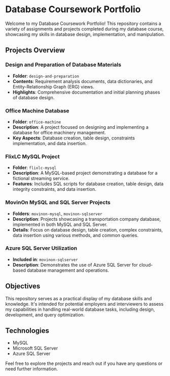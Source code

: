
# Database Coursework Portfolio

Welcome to my Database Coursework Portfolio! This repository contains a variety of assignments and projects completed during my database course, showcasing my skills in database design, implementation, and manipulation.

## Projects Overview

### Design and Preparation of Database Materials
- **Folder**: `design-and-preparation`
- **Contents**: Requirement analysis documents, data dictionaries, and Entity-Relationship Graph (ERG) views.
- **Highlights**: Comprehensive documentation and initial planning phases of database design.

### Office Machine Database
- **Folder**: `office-machine`
- **Description**: A project focused on designing and implementing a database for office machinery management.
- **Key Aspects**: Database creation, table design, constraints implementation, and data insertion.

### FlixLC MySQL Project
- **Folder**: `flixlc-mysql`
- **Description**: A MySQL-based project demonstrating a database for a fictional streaming service.
- **Features**: Includes SQL scripts for database creation, table design, data integrity constraints, and data insertion.

### MovinOn MySQL and SQL Server Projects
- **Folders**: `movinon-mysql`, `movinon-sqlserver`
- **Description**: Projects showcasing a transportation company database, implemented in both MySQL and SQL Server.
- **Details**: Focus on database design, table creation, complex constraints, data insertion using various methods, and common queries.

### Azure SQL Server Utilization
- **Included in**: `movinon-sqlserver`
- **Description**: Demonstrates the use of Azure SQL Server for cloud-based database management and operations.

## Objectives

This repository serves as a practical display of my database skills and knowledge. It's intended for potential employers and interviewers to assess my capabilities in handling real-world database tasks, including design, development, and query optimization.

## Technologies

- MySQL
- Microsoft SQL Server
- Azure SQL Server

Feel free to explore the projects and reach out if you have any questions or need further information.
